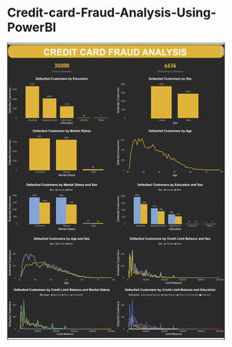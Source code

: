 # Credit-card-Fraud-Analysis-Using-PowerBI

![Alt Text](https://github.com/smitkevadiya50/Credit-card-Fraud-Analysis-Using-PowerBI/blob/main/Credit%20card%20Fraud%20Analysis.png)
